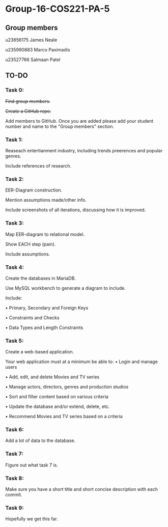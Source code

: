 # Group-16-COS221-PA-5

## Group members

u23656175 James Neale

u235990883 Marco Paximadis

u23527766 Salmaan Patel

## TO-DO

### Task 0:

~~Find group members.~~

~~Create a GitHub repo.~~

Add members to GitHub. Once you are added please add your student number and name to the "Group members" section.

### Task 1: 

Reaseach entertianment industry, including trends preerences and popular genres.

Include references of research.

### Task 2:

EER-Diagram construction.

Mention assumptions made/other info.

Include screenshots of all iterations, discussing how it is improved.

### Task 3:

Map EER-diagram to relational model.

Show EACH step (pain).

Include assumptions.

### Task 4:

Create the databases in MariaDB.

Use MySQL workbench to generate a diagram to include.

Include: 

• Primary, Secondary and Foreign Keys

• Constraints and Checks

• Data Types and Length Constraints

### Task 5:

Create a web-based application.

Your web application must at a minimum be able to:
• Login and manage users

• Add, edit, and delete Movies and TV series

• Manage actors, directors, genres and production studios

• Sort and filter content based on various criteria

• Update the database and/or extend, delete, etc.

• Recommend Movies and TV series based on a criteria

### Task 6:

Add a lot of data to the database.

### Task 7:

Figure out what task 7 is.

### Task 8:

Make sure you have a short title and short concise description with each commit.

### Task 9:

Hopefully we get this far.




